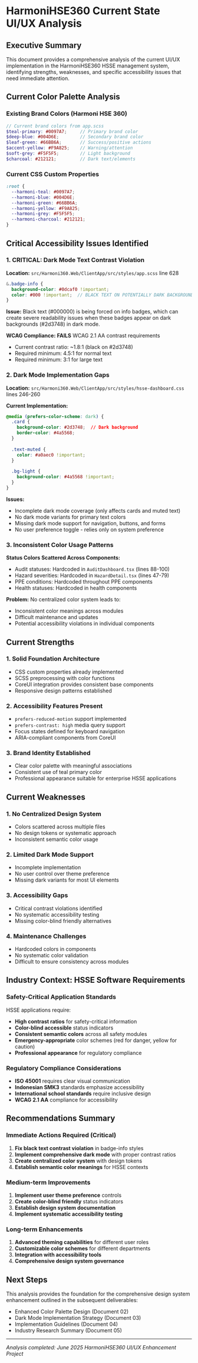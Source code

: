 # HarmoniHSE360 Current State UI/UX Analysis

## Executive Summary

This document provides a comprehensive analysis of the current UI/UX implementation in the HarmoniHSE360 HSSE management system, identifying strengths, weaknesses, and specific accessibility issues that need immediate attention.

## Current Color Palette Analysis

### Existing Brand Colors (Harmoni HSE 360)
```scss
// Current brand colors from app.scss
$teal-primary: #0097A7;     // Primary brand color
$deep-blue: #004D6E;        // Secondary brand color  
$leaf-green: #66BB6A;       // Success/positive actions
$accent-yellow: #F9A825;    // Warning/attention
$soft-grey: #F5F5F5;        // Light background
$charcoal: #212121;         // Dark text/elements
```

### Current CSS Custom Properties
```css
:root {
  --harmoni-teal: #0097A7;
  --harmoni-blue: #004D6E;
  --harmoni-green: #66BB6A;
  --harmoni-yellow: #F9A825;
  --harmoni-grey: #F5F5F5;
  --harmoni-charcoal: #212121;
}
```

## Critical Accessibility Issues Identified

### 1. **CRITICAL: Dark Mode Text Contrast Violation**
**Location:** `src/Harmoni360.Web/ClientApp/src/styles/app.scss` line 628
```scss
&.badge-info {
  background-color: #0dcaf0 !important;
  color: #000 !important;  // BLACK TEXT ON POTENTIALLY DARK BACKGROUNDS
}
```

**Issue:** Black text (#000000) is being forced on info badges, which can create severe readability issues when these badges appear on dark backgrounds (#2d3748) in dark mode.

**WCAG Compliance:** **FAILS** WCAG 2.1 AA contrast requirements
- Current contrast ratio: ~1.8:1 (black on #2d3748)
- Required minimum: 4.5:1 for normal text
- Required minimum: 3:1 for large text

### 2. **Dark Mode Implementation Gaps**
**Location:** `src/Harmoni360.Web/ClientApp/src/styles/hsse-dashboard.css` lines 246-260

**Current Implementation:**
```css
@media (prefers-color-scheme: dark) {
  .card {
    background-color: #2d3748;  // Dark background
    border-color: #4a5568;
  }
  
  .text-muted {
    color: #a0aec0 !important;
  }
  
  .bg-light {
    background-color: #4a5568 !important;
  }
}
```

**Issues:**
- Incomplete dark mode coverage (only affects cards and muted text)
- No dark mode variants for primary text colors
- Missing dark mode support for navigation, buttons, and forms
- No user preference toggle - relies only on system preference

### 3. **Inconsistent Color Usage Patterns**

**Status Colors Scattered Across Components:**
- Audit statuses: Hardcoded in `AuditDashboard.tsx` (lines 88-100)
- Hazard severities: Hardcoded in `HazardDetail.tsx` (lines 47-79)
- PPE conditions: Hardcoded throughout PPE components
- Health statuses: Hardcoded in health components

**Problem:** No centralized color system leads to:
- Inconsistent color meanings across modules
- Difficult maintenance and updates
- Potential accessibility violations in individual components

## Current Strengths

### 1. **Solid Foundation Architecture**
- CSS custom properties already implemented
- SCSS preprocessing with color functions
- CoreUI integration provides consistent base components
- Responsive design patterns established

### 2. **Accessibility Features Present**
- `prefers-reduced-motion` support implemented
- `prefers-contrast: high` media query support
- Focus states defined for keyboard navigation
- ARIA-compliant components from CoreUI

### 3. **Brand Identity Established**
- Clear color palette with meaningful associations
- Consistent use of teal primary color
- Professional appearance suitable for enterprise HSSE applications

## Current Weaknesses

### 1. **No Centralized Design System**
- Colors scattered across multiple files
- No design tokens or systematic approach
- Inconsistent semantic color usage

### 2. **Limited Dark Mode Support**
- Incomplete implementation
- No user control over theme preference
- Missing dark variants for most UI elements

### 3. **Accessibility Gaps**
- Critical contrast violations identified
- No systematic accessibility testing
- Missing color-blind friendly alternatives

### 4. **Maintenance Challenges**
- Hardcoded colors in components
- No systematic color validation
- Difficult to ensure consistency across modules

## Industry Context: HSSE Software Requirements

### Safety-Critical Application Standards
HSSE applications require:
- **High contrast ratios** for safety-critical information
- **Color-blind accessible** status indicators
- **Consistent semantic colors** across all safety modules
- **Emergency-appropriate** color schemes (red for danger, yellow for caution)
- **Professional appearance** for regulatory compliance

### Regulatory Compliance Considerations
- **ISO 45001** requires clear visual communication
- **Indonesian SMK3** standards emphasize accessibility
- **International school standards** require inclusive design
- **WCAG 2.1 AA** compliance for accessibility

## Recommendations Summary

### Immediate Actions Required (Critical)
1. **Fix black text contrast violation** in badge-info styles
2. **Implement comprehensive dark mode** with proper contrast ratios
3. **Create centralized color system** with design tokens
4. **Establish semantic color meanings** for HSSE contexts

### Medium-term Improvements
1. **Implement user theme preference** controls
2. **Create color-blind friendly** status indicators
3. **Establish design system documentation**
4. **Implement systematic accessibility testing**

### Long-term Enhancements
1. **Advanced theming capabilities** for different user roles
2. **Customizable color schemes** for different departments
3. **Integration with accessibility tools**
4. **Comprehensive design system governance**

## Next Steps

This analysis provides the foundation for the comprehensive design system enhancement outlined in the subsequent deliverables:
- Enhanced Color Palette Design (Document 02)
- Dark Mode Implementation Strategy (Document 03)
- Implementation Guidelines (Document 04)
- Industry Research Summary (Document 05)

---
*Analysis completed: June 2025*
*HarmoniHSE360 UI/UX Enhancement Project*
